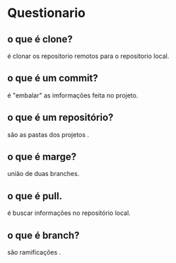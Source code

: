# Questionario
## o que é clone?
é clonar os repositorio remotos para o repositorio local.
## o que é um commit?
é "embalar" as imformações feita no projeto.
## o que é um repositório?
são as pastas dos projetos .
## o que é marge?
união de duas branches.
## o que é pull.
é buscar informações no repositório local.
## o que é branch?
são ramificações .
